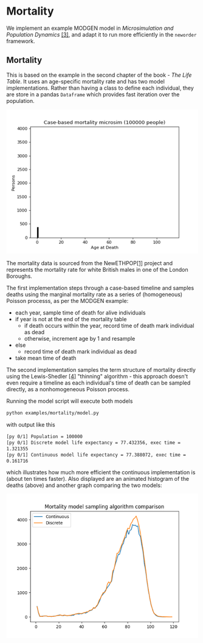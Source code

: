 # Mortality

We implement an example MODGEN model in *Microsimulation and Population Dynamics* [[3]](#references), and adapt it to run more efficiently in the `neworder` framework.

## Mortality

This is based on the example in the second chapter of the book - *The Life Table*. It uses an age-specific mortality rate and has two model implementations. Rather than having a class to define each individual, they are store in a pandas `Dataframe` which provides fast iteration over the population.

![Mortality histogram - 100000 people](./img/mortality_hist_100k.gif)

The mortality data is sourced from the NewETHPOP[[1]](../../README.md#references) project and represents the mortality rate for white British males in one of the London Boroughs.

The first implementation steps through a case-based timeline and samples deaths using the marginal mortality rate as a series of (homogeneous) Poisson processs, as per the MODGEN example:

- each year, sample time of death for alive individuals
- if year is not at the end of the mortality table
  - if death occurs within the year, record time of death mark individual as dead
  - otherwise, increment age by 1 and resample
- else
  - record time of death mark individual as dead
- take mean time of death

The second implementation samples the term structure of mortality directly using the Lewis-Shedler [[4]](../../README.md#references) "thinning" algorithm - this approach doesn't even require a timeline as each individual's time of death can be sampled directly, as a nonhomogeneous Poisson process.

Running the model script will execute both models

```bash
python examples/mortality/model.py
```

with output like this

```test
[py 0/1] Population = 100000
[py 0/1] Discrete model life expectancy = 77.432356, exec time = 1.321355
[py 0/1] Continuous model life expectancy = 77.388072, exec time = 0.161716
```

which illustrates how much more efficient the continuous implementation is (about ten times faster). Also displayed are an animated histogram of the deaths (above) and another graph comparing the two models:

![Mortality rate comparison](./img/mortality.png)

